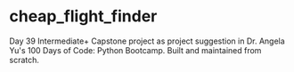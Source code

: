 # cheap_flight_finder
Day 39 Intermediate+ Capstone project as project suggestion in Dr. Angela Yu's 100 Days of Code: Python Bootcamp. Built and maintained from scratch.
